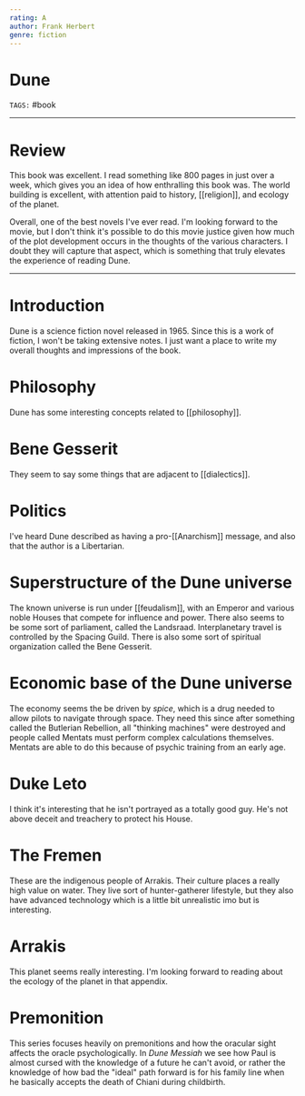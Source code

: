 ```yaml
---
rating: A
author: Frank Herbert
genre: fiction
---
```

# Dune
`TAGS:` #book

---
# Review
This book was excellent. I read something like 800 pages in just over a week, which gives you an idea of how enthralling this book was. The world building is excellent, with attention paid to history, [[religion]], and ecology of the planet. 

Overall, one of the best novels I've ever read. I'm looking forward to the movie, but I don't think it's possible to do this movie justice given how much of the plot development occurs in the thoughts of the various characters. I doubt they will capture that aspect, which is something that truly elevates the experience of reading Dune. 

---
# Introduction
Dune is a science fiction novel released in 1965. Since this is a work of fiction, I won't be taking extensive notes. I just want a place to write my overall thoughts and impressions of the book. 

# Philosophy
Dune has some interesting concepts related to [[philosophy]]. 

# Bene Gesserit
They seem to say some things that are adjacent to [[dialectics]]. 

# Politics
I've heard Dune described as having a pro-[[Anarchism]] message, and also that the author is a Libertarian. 

# Superstructure of the Dune universe
The known universe is run under [[feudalism]], with an Emperor and various noble Houses that compete for influence and power. There also seems to be some sort of parliament, called the Landsraad. Interplanetary travel is controlled by the Spacing Guild. There is also some sort of spiritual organization called the Bene Gesserit. 

# Economic base of the Dune universe
The economy seems the be driven by *spice*, which is a drug needed to allow pilots to navigate through space. They need this since after something called the Butlerian Rebellion, all "thinking machines" were destroyed and people called Mentats must perform complex calculations themselves. Mentats are able to do this because of psychic training from an early age.

# Duke Leto
I think it's interesting that he isn't portrayed as a totally good guy. He's not above deceit and treachery to protect his House.

# The Fremen
These are the indigenous people of Arrakis. Their culture places a really high value on water. They live sort of hunter-gatherer lifestyle, but they also have advanced technology which is a little bit unrealistic imo but is interesting. 

# Arrakis
This planet seems really interesting. I'm looking forward to reading about the ecology of the planet in that appendix. 

# Premonition
This series focuses heavily on premonitions and how the oracular sight affects the oracle psychologically. In *Dune Messiah* we see how Paul is almost cursed with the knowledge of a future he can't avoid, or rather the knowledge of how bad the "ideal" path forward is for his family line when he basically accepts the death of Chiani during childbirth. 